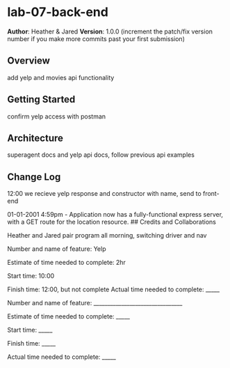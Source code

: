 # lab-07-back-end

**Author**: Heather & Jared
**Version**: 1.0.0 (increment the patch/fix version number if you make more commits past your first submission)

## Overview
<!-- Provide a high level overview of what this application is and why you are building it, beyond the fact that it's an assignment for this class. (i.e. What's your problem domain?) -->
add yelp and movies api functionality

## Getting Started
<!-- What are the steps that a user must take in order to build this app on their own machine and get it running? -->
confirm yelp access with postman

## Architecture
<!-- Provide a detailed description of the application design. What technologies (languages, libraries, etc) you're using, and any other relevant design information. -->
superagent docs and yelp api docs, follow previous api examples

## Change Log
<!-- Use this area to document the iterative changes made to your application as each feature is successfully implemented. Use time stamps. Here's an examples: -->
12:00 we recieve yelp response and constructor with name, send to front-end 
<!-->
01-01-2001 4:59pm - Application now has a fully-functional express server, with a GET route for the location resource.

## Credits and Collaborations
<!-- Give credit (and a link) to other people or resources that helped you build this application. -->
Heather and Jared pair program all morning, switching driver and nav

Number and name of feature: Yelp

Estimate of time needed to complete: 2hr

Start time: 10:00

Finish time: 12:00, but not complete
Actual time needed to complete: _____

Number and name of feature: ________________________________

Estimate of time needed to complete: _____

Start time: _____

Finish time: _____

Actual time needed to complete: _____